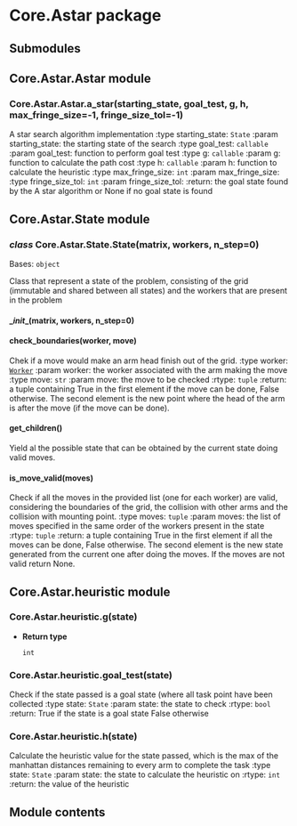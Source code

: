 # Core.Astar package

## Submodules

## Core.Astar.Astar module


### Core.Astar.Astar.a_star(starting_state, goal_test, g, h, max_fringe_size=-1, fringe_size_tol=-1)
A star search algorithm implementation
:type starting_state: `State`
:param starting_state: the starting state of the search
:type goal_test: `callable`
:param goal_test: function to perform goal test
:type g: `callable`
:param g: function to calculate the path cost
:type h: `callable`
:param h: function to calculate the heuristic
:type max_fringe_size: `int`
:param max_fringe_size:
:type fringe_size_tol: `int`
:param fringe_size_tol:
:return: the goal state found by the A star algorithm or None if no goal state is found

## Core.Astar.State module


### _class_ Core.Astar.State.State(matrix, workers, n_step=0)
Bases: `object`

Class that represent a state of the problem, consisting of the grid (immutable and shared between all states)
and the workers that are present in the problem


#### \__init__(matrix, workers, n_step=0)

#### check_boundaries(worker, move)
Chek if a move would make an arm head finish out of the grid.
:type worker: [`Worker`](Core.md#Core.Worker.Worker)
:param worker: the worker associated with the arm making the move
:type move: `str`
:param move: the move to be checked
:rtype: `tuple`
:return: a tuple containing True in the first element if the move can be done, False otherwise.
The second element is the new point where the head of the arm is after the move (if the move can be done).


#### get_children()
Yield al the possible state that can be obtained by the current state doing valid moves.


#### is_move_valid(moves)
Check if all the moves in the provided list (one for each worker) are valid, considering the boundaries of the grid,
the collision with other arms and the collision with mounting point.
:type moves: `tuple`
:param moves: the list of moves specified in the same order of the workers present in the state
:rtype: `tuple`
:return: a tuple containing True in the first element if all the moves can be done, False otherwise.
The second element is the new state generated from the current one after doing the moves.
If the moves are not valid return None.

## Core.Astar.heuristic module


### Core.Astar.heuristic.g(state)

* **Return type**

    `int`



### Core.Astar.heuristic.goal_test(state)
Check if the state passed is a goal state (where all task point have been collected
:type state: `State`
:param state: the state to check
:rtype: `bool`
:return: True if the state is a goal state False otherwise


### Core.Astar.heuristic.h(state)
Calculate the heuristic value for the state passed, which is the max of the manhattan distances remaining
to every arm to complete the task
:type state: `State`
:param state: the state to calculate the heuristic on
:rtype: `int`
:return: the value of the heuristic

## Module contents
